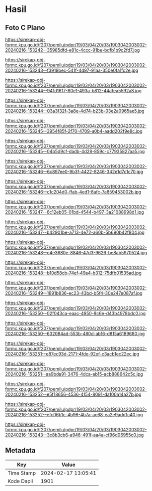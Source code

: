 # Hasil

## Foto C Plano

https://sirekap-obj-formc.kpu.go.id/f207/pemilu/pdpr/19/03/04/20/03/1903042003002-20240216-153242--35985dfd-e81c-4ccc-91be-bdfb1b9c2fd7.jpg

https://sirekap-obj-formc.kpu.go.id/f207/pemilu/pdpr/19/03/04/20/03/1903042003002-20240216-153243--f3919bec-541f-4d97-91aa-350e0fa1fc2e.jpg

https://sirekap-obj-formc.kpu.go.id/f207/pemilu/pdpr/19/03/04/20/03/1903042003002-20240216-153244--941d1617-80e1-493a-b812-44a1ea5592a8.jpg

https://sirekap-obj-formc.kpu.go.id/f207/pemilu/pdpr/19/03/04/20/03/1903042003002-20240216-153244--03a3f32f-3a8e-4d74-b23b-03e2a0965ae5.jpg

https://sirekap-obj-formc.kpu.go.id/f207/pemilu/pdpr/19/03/04/20/03/1903042003002-20240216-153245--3954f85f-2f70-4709-a0b4-aadd202f9e8c.jpg

https://sirekap-obj-formc.kpu.go.id/f207/pemilu/pdpr/19/03/04/20/03/1903042003002-20240216-153245--04b5d9cf-dadb-4d28-859c-c77935827aa5.jpg

https://sirekap-obj-formc.kpu.go.id/f207/pemilu/pdpr/19/03/04/20/03/1903042003002-20240216-153246--6c897ee0-9b3f-4422-8246-342e1d7c1c70.jpg

https://sirekap-obj-formc.kpu.go.id/f207/pemilu/pdpr/19/03/04/20/03/1903042003002-20240216-153246--c1c204d0-ffab-4ed1-8afc-7a859453002b.jpg

https://sirekap-obj-formc.kpu.go.id/f207/pemilu/pdpr/19/03/04/20/03/1903042003002-20240216-153247--6c12eb05-01bd-4544-b497-3a21088998d1.jpg

https://sirekap-obj-formc.kpu.go.id/f207/pemilu/pdpr/19/03/04/20/03/1903042003002-20240216-153247--b42901be-a713-4e72-a60b-5b690b42f804.jpg

https://sirekap-obj-formc.kpu.go.id/f207/pemilu/pdpr/19/03/04/20/03/1903042003002-20240216-153248--e4e3680e-8846-47d3-9626-be8ab5970524.jpg

https://sirekap-obj-formc.kpu.go.id/f207/pemilu/pdpr/19/03/04/20/03/1903042003002-20240216-153248--b10d58cb-74ef-49a4-b312-75dfb01535ad.jpg

https://sirekap-obj-formc.kpu.go.id/f207/pemilu/pdpr/19/03/04/20/03/1903042003002-20240216-153249--1891b836-ec23-43bd-b5f4-30e247e087af.jpg

https://sirekap-obj-formc.kpu.go.id/f207/pemilu/pdpr/19/03/04/20/03/1903042003002-20240216-153250--02f043ca-eaac-4850-8c6e-d43b4978bdc0.jpg

https://sirekap-obj-formc.kpu.go.id/f207/pemilu/pdpr/19/03/04/20/03/1903042003002-20240216-153250--632084ad-553b-480d-ab16-d815a6189680.jpg

https://sirekap-obj-formc.kpu.go.id/f207/pemilu/pdpr/19/03/04/20/03/1903042003002-20240216-153251--e87ec93d-2171-4fde-92ef-c3acb1ec22ec.jpg

https://sirekap-obj-formc.kpu.go.id/f207/pemilu/pdpr/19/03/04/20/03/1903042003002-20240216-153251--aa9bda91-3476-4dca-ab15-acb888642c5c.jpg

https://sirekap-obj-formc.kpu.go.id/f207/pemilu/pdpr/19/03/04/20/03/1903042003002-20240216-153252--e5f18656-4536-4154-8091-da100a14a27b.jpg

https://sirekap-obj-formc.kpu.go.id/f207/pemilu/pdpr/19/03/04/20/03/1903042003002-20240216-153252--efc06b1c-4b96-4b7a-ac68-ea2e9add1c40.jpg

https://sirekap-obj-formc.kpu.go.id/f207/pemilu/pdpr/19/03/04/20/03/1903042003002-20240216-153243--3c8b3cb6-a946-491f-aa4a-cf96d06955c0.jpg


## Metadata

| Key        | Value               |
| ---------- | ------------------- |
| Time Stamp | 2024-02-17 13:05:41 |
| Kode Dapil | 1901                |



